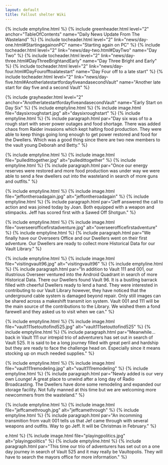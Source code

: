 ```yaml
---
layout: default
title: Fallout shelter Wiki
---
```

{% include emptyline.html %}
{% include greenheader.html level="2" anchor="TableOfContents" name="Daily News Update From The Wasteland" %}
{% include tocheader.html level="2" link="news/day-one.html#StartingagainonPC" name="Starting again on PC" %}
{% include tocheader.html level="2" link="news/day-two.html#DayTwo" name="Day Two" %}
{% include tocheader.html level="2" link="news/day-three.html#DayThreeBrightandEarly" name="Day Three Bright and Early" %}
{% include tocheader.html level="2" link="news/day-four.html#DayFourofftoalatestart" name="Day Four off to a late start" %}
{% include tocheader.html level="2" link="news/day-five.html#AnotherlatestartfordayfiveandasecondVault" name="Another late start for day five and a second Vault" %}

{% include grayheader.html level="2" anchor="AnotherlatestartfordayfiveandasecondVault" name="Early Start on Day Six" %}
{% include emptyline.html %}
{% include image.html file="daysixroughstart.jpg" alt="daysixroughstart" %}
{% include emptyline.html %}
{% include paragraph.html par="Day six was of to a rough start with sever power outages and food shortage. There was added chaos from Raider invasions which kept halting food production. They were able to keep things going long enough to get power restored and food for the Dwellers. Which was a good thing since there are two new members to the vault young Deborah and Betty." %}

{% include emptyline.html %}
{% include image.html file="pulledittogether.jpg" alt="pulledittogether" %}
{% include emptyline.html %}
{% include paragraph.html par="Once our energy reserves were restored and more food production was under way we were able to send a few dwellers out into the wasteland in search of more guns and outfits." %}

{% include emptyline.html %}
{% include image.html file="jeffontheroadagain.jpg" alt="jeffontheroadagain" %}
{% include emptyline.html %}
{% include paragraph.html par="Jeff answered the call to action and was joined today by Joan. Both equipped with a weapon and stimpacks. Jeff has scored first with a Sawed Off Shotgun." %}

{% include emptyline.html %}
{% include image.html file="overseerofficefirstadventure.jpg" alt="overseerofficefirstadventure" %}
{% include emptyline.html %}
{% include paragraph.html par="We finally have our Overseers Office and our Dwellers went on their first adventure. Our Dwellers are ready to collect more Historical Data for our Vault Library." %}

{% include emptyline.html %}
{% include image.html file="visitingvault96.jpg" alt="visitingvault96" %}
{% include emptyline.html %}
{% include paragraph.html par="In addition to Vault 111 and 001, our illustrious Overseer ventured into the Android Quadrant in search of more Historical Data. There our Dwellers found Vault 96. It is a bustling barrack filled with cheerful Dwellers ready to lend a hand. They were interested in contributing to our Vault Library however, they have noticed that the underground cable system is damaged beyond repair. Only still images can be shared across a makeshift transmit ion system. Vault 001 and 111 will be the main source of the contributions to the Library. We wished them a fond farewell and they asked us to visit when we can." %}

{% include emptyline.html %}
{% include image.html file="vault111setouttofind525.jpg" alt="vault111setouttofind525" %}
{% include emptyline.html %}
{% include paragraph.html par="Meanwhile... back in Vault 111 our intrepid trio of adventurers has set out in search of Vault 525. It is said to be a long journey filled with great peril and hardship but they are ready to face the challenge head on. Especially since it means stocking up on much needed supplies." %}

{% include emptyline.html %}
{% include image.html file="vault111remodeling.jpg" alt="vault111remodeling" %}
{% include emptyline.html %}
{% include paragraph.html par="Newly added is our very own Lounge! A great place to unwind after a long day of Radio Broadcasting. The Dwellers have done some remodeling and expanded our storage facility. Not fully manned at this time but we are welcoming more newcommers from the wasteland." %}

{% include emptyline.html %}
{% include image.html file="jeffcamethrough.jpg" alt="jeffcamethrough" %}
{% include emptyline.html %}
{% include paragraph.html par="An incomming transmition from vault 001 tells us that Jef came through with several weapons and outfits. Way to go Jeff. It will be Christmas in February." %}

e.html %}
{% include image.html file="playingpolitics.jpg" alt="playingpolitics" %}
{% include emptyline.html %}
{% include paragraph.html par="This time our trio of adventurers has set out on a one day journey in search of Vault 525 and it may really be Vaultopolis. They will have to search the mayors office for more information." %}

